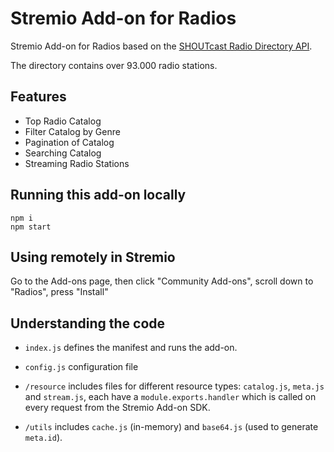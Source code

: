 # Stremio Add-on for Radios

Stremio Add-on for Radios based on the [SHOUTcast Radio Directory API](http://wiki.winamp.com/wiki/SHOUTcast_Radio_Directory_API).

The directory contains over 93.000 radio stations.


## Features

- Top Radio Catalog
- Filter Catalog by Genre
- Pagination of Catalog
- Searching Catalog
- Streaming Radio Stations


## Running this add-on locally

```
npm i
npm start
```


## Using remotely in Stremio

Go to the Add-ons page, then click "Community Add-ons", scroll down to "Radios", press "Install"


## Understanding the code

- `index.js` defines the manifest and runs the add-on.

- `config.js` configuration file

- `/resource` includes files for different resource types: `catalog.js`, `meta.js` and `stream.js`, each have a `module.exports.handler` which is called on every request from the Stremio Add-on SDK.

- `/utils` includes `cache.js` (in-memory) and `base64.js` (used to generate `meta.id`).
